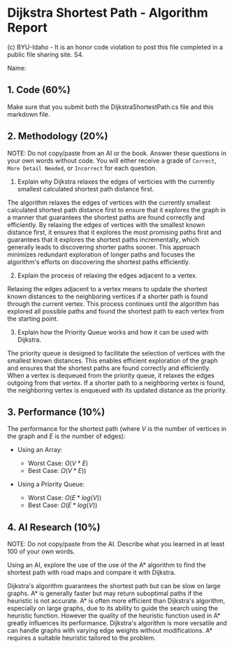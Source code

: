 # Dijkstra Shortest Path - Algorithm Report

(c) BYU-Idaho - It is an honor code violation to post this file completed in a public file sharing site. S4.

Name: 

## 1. Code (60%)

Make sure that you submit both the DijkstraShortestPath.cs file and this markdown file.

## 2. Methodology (20%)

NOTE: Do not copy/paste from an AI or the book.  Answer these questions in your own words without code.  You will either receive a grade of `Correct`, `More Detail Needed`, or `Incorrect` for each question.

1. Explain why Dijkstra relaxes the edges of verticies with the currently smallest calculated shortest path distance first.

The algorithm relaxes the edges of vertices with the currently smallest calculated shortest path distance first to ensure that it explores the graph in a manner that guarantees the shortest paths are found correctly and efficiently. By relaxing the edges of vertices with the smallest known distance first, it ensures that it explores the most promising paths first and guarantees that it explores the shortest paths incrementally, which generally leads to discovering shorter paths sooner. This approach minimizes redundant exploration of longer paths and focuses the algorithm's efforts on discovering the shortest paths efficiently.

2. Explain the process of relaxing the edges adjacent to a vertex.

Relaxing the edges adjacent to a vertex means to update the shortest known distances to the neighboring vertices if a shorter path is found through the current vertex. This process continues until the algorithm has explored all possible paths and found the shortest path to each vertex from the starting point.

3. Explain how the Priority Queue works and how it can be used with Dijkstra.

The priority queue is designed to facilitate the selection of vertices with the smallest known distances. This enables efficient exploration of the graph and ensures that the shortest paths are found correctly and efficiently. When a vertex is dequeued from the priority queue, it relaxes the edges outgoing from that vertex. If a shorter path to a neighboring vertex is found, the neighboring vertex is enqueued with its updated distance as the priority.


## 3. Performance (10%)

The performance for the shortest path (where $V$ is the number of vertices in the graph and $E$ is the number of edges):

* Using an Array:
    * Worst Case: $O(V * E)$
    * Best Case: $\Omega(V * E))$

* Using a Priority Queue:
    * Worst Case: $O(E * log(V))$
    * Best Case: $\Omega(E * log(V))$

## 4. AI Research (10%)

NOTE: Do not copy/paste from the AI.  Describe what you learned in at least 100 of your own words.

Using an AI, explore the use of the use of the A* algorithm to find the shortest path with road maps and compare it with Dijkstra.

Dijkstra's algorithm guarantees the shortest path but can be slow on large graphs. A* is generally faster but may return suboptimal paths if the heuristic is not accurate. A* is often more efficient than Dijkstra's algorithm, especially on large graphs, due to its ability to guide the search using the heuristic function. However the quality of the heuristic function used in A* greatly influences its performance. Dijkstra's algorithm is more versatile and can handle graphs with varying edge weights without modifications. A* requires a suitable heuristic tailored to the problem.